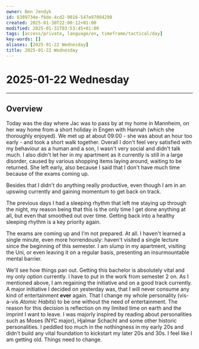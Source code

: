```yaml
---
owner: Ben Jendyk
id: 6389734e-f6de-4cd2-9016-547e97094298
created: 2025-01-30T22:00:12+01:00
modified: 2025-01-31T03:53:45+01:00
tags: [access/private, language/en, timeframe/tactical/day]
key-words: []
aliases: [2025-01-22 Wednesday]
title: 2025-01-22 Wednesday
---
```


# 2025-01-22 Wednesday

---

## Overview

Today was the day where Jac was to pass by at my home in Mannheim, on her way home from a short holiday in Engen with Hannah (which she thoroughly enjoyed). We met up at about 09:00 - she was about an hour too early - and took a short walk together. Overall I don't feel very satisfied with my behaviour as a human and a son, I wasn't very social and didn't talk much. I also didn't let her in my apartment as it currently is still in a large disorder, caused by various shopping items laying around, waiting to be returned. She left early, also because I said that I don't have much time because of the exams coming up.

Besides that I didn't do anything really productive, even though I am in an upswing currently and gaining momentum to get back on track.

The previous days I had a sleeping rhythm that left me staying up through the night, my reason being that this is the only time I get done anything at all, but even that smoothed out over time. Getting back into a healthy sleeping rhythm is a key priority again.

The exams are coming up and I'm not prepared. At all. I haven't learned a single minute, even more horrendously: haven't visited a single lecture since the beginning of this semester. I am slump in my apartment, visiting the Uni, or even leaving it on a regular basis, presenting an insurmountable mental barrier.

We'll see how things pan out. Getting this bachelor is absolutely vital and my only option currently. I have to put in the work from semester 2 on. As I mentioned above, I am regaining the initiative and on a good track currently. A major initiative I decided on yesterday was, that I will never consume any kind of entertainment **ever** again. That I change my whole personality (vis-a-vis *Atomic Habits*) to be one without the need of entertainment. The reason for this decision is reflection on my limited time on earth and the imprint I want to leave. I was majorly inspired by reading about personalities such as Moses (NYC major), Hjalmar Schacht and some other historic personalities. I peddled too much in the nothingness in my early 20s and didn't build any vital foundation to kickstart my later 20s and 30s. I feel like I am getting old. Things need to change.
